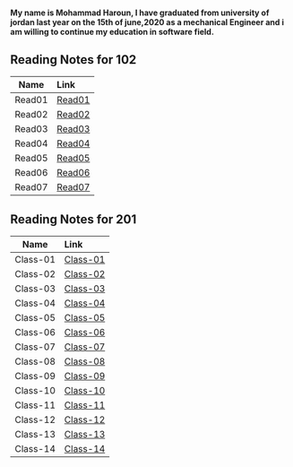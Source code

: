 #### My name is Mohammad Haroun, I have graduated from university of jordan last year on the 15th of june,2020 as a mechanical Engineer and i am willing to continue my education in software field.           




## Reading Notes for 102 ##

| Name | Link |  
|-----------------|:-------------|
|  Read01  | [Read01](https://mohammad-haroun-97.github.io/Reading-notes/Read01)        |    
|       Read02          |   [Read02](https://mohammad-haroun-97.github.io/Reading-notes/Read02)|
|  Read03  | [Read03](https://mohammad-haroun-97.github.io/Reading-notes/Read03)        |
|  Read04  | [Read04](https://mohammad-haroun-97.github.io/Reading-notes/Read04)        |
|  Read05  | [Read05](https://mohammad-haroun-97.github.io/Reading-notes/Read05)        |
|  Read06  | [Read06](https://mohammad-haroun-97.github.io/Reading-notes/Read06)        |
|  Read07  | [Read07](https://mohammad-haroun-97.github.io/Reading-notes/Read07)        |         
    




 ## Reading Notes for 201 ## 

| Name | Link | 
|-----------------|:-------------|
|  Class-01|   [Class-01](https://mohammad-haroun-97.github.io/Reading-notes/Reading-notes201/Class-01.md)|
|   Class-02   |     [Class-02](https://mohammad-haroun-97.github.io/Reading-notes/Reading-notes201/Class-021.md)      | 
|    Class-03  |     [Class-03](https://mohammad-haroun-97.github.io/Reading-notes/Reading-notes201/Class-03.md)   | 
|    Class-04 |      [Class-04](https://mohammad-haroun-97.github.io/Reading-notes/Reading-notes201/Class-04.md)        |
|       Class-05  |     [Class-05](https://mohammad-haroun-97.github.io/Reading-notes/Reading-notes201/Class-05.md)         | 
|     Class-06  |  [Class-06](https://mohammad-haroun-97.github.io/Reading-notes/Reading-notes201/Class-06.md)            |
|    Class-07 |[Class-07](https://mohammad-haroun-97.github.io/Reading-notes/Reading-notes201/Class-07.md)              |
|      Class-08   |   [Class-08](https://mohammad-haroun-97.github.io/Reading-notes/Reading-notes201/Class-08.md)           | 
|     Class-09|       [Class-09](https://mohammad-haroun-97.github.io/Reading-notes/Reading-notes201/Class-09.md)       |
|     Class-10    |    [Class-10](https://mohammad-haroun-97.github.io/Reading-notes/Reading-notes201/Class-10.md)          | 
|    Class-11  |     [Class-11](https://mohammad-haroun-97.github.io/Reading-notes/Reading-notes201/Class-11.md)         |
|      Class-12   |   [Class-12](https://mohammad-haroun-97.github.io/Reading-notes/Reading-notes201/Class-12.md)           | 
|    Class-13 |      [Class-13](https://mohammad-haroun-97.github.io/Reading-notes/Reading-notes201/Class-13.md)        |
|      Class-14   |      [Class-14](https://mohammad-haroun-97.github.io/Reading-notes/Reading-notes201/Class-14.md)        | 


